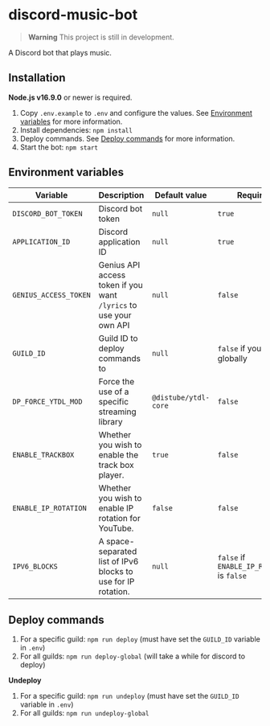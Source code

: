 # discord-music-bot

> __Warning__
> This project is still in development.

A Discord bot that plays music.

## Installation

**Node.js v16.9.0** or newer is required.

1. Copy `.env.example` to `.env` and configure the values. See [Environment variables](#environment-variables) for more information.
2. Install dependencies: `npm install`
3. Deploy commands. See [Deploy commands](#deploy-commands) for more information.
4. Start the bot: `npm start`

## Environment variables

| Variable | Description | Default value | Required |
| -------- | ----------- | ------------- | -------- |
| `DISCORD_BOT_TOKEN` | Discord bot token | `null` | `true` |
| `APPLICATION_ID` | Discord application ID | `null` | `true` |
| `GENIUS_ACCESS_TOKEN` | Genius API access token if you want `/lyrics` to use your own API | `null` | `false` |
| `GUILD_ID` | Guild ID to deploy commands to | `null` | `false` if you deploy globally |
| `DP_FORCE_YTDL_MOD` | Force the use of a specific streaming library | `@distube/ytdl-core` | `false` |
| `ENABLE_TRACKBOX` | Whether you wish to enable the track box player. | `true` | `false` |
| `ENABLE_IP_ROTATION` | Whether you wish to enable IP rotation for YouTube. | `false` | `false` |
| `IPV6_BLOCKS` | A space-separated list of IPv6 blocks to use for IP rotation. | `null` | `false` if `ENABLE_IP_ROTATION` is `false` |

## Deploy commands

1. For a specific guild: `npm run deploy` (must have set the `GUILD_ID` variable in `.env`)
2. For all guilds: `npm run deploy-global` (will take a while for discord to deploy)

**Undeploy**
1. For a specific guild: `npm run undeploy` (must have set the `GUILD_ID` variable in `.env`)
2. For all guilds: `npm run undeploy-global`
